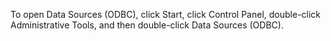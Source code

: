 <Token xmlns:xlink="http://www.w3.org/1999/xlink">To open Data Sources (ODBC), click <ui xmlns="http://ddue.schemas.microsoft.com/authoring/2003/5">Start</ui>, click <ui xmlns="http://ddue.schemas.microsoft.com/authoring/2003/5">Control Panel</ui>, double-click <ui xmlns="http://ddue.schemas.microsoft.com/authoring/2003/5">Administrative Tools</ui>, and then double-click <ui xmlns="http://ddue.schemas.microsoft.com/authoring/2003/5">Data Sources (ODBC)</ui>.</Token>